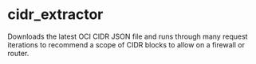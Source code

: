 # cidr_extractor
Downloads the latest OCI CIDR JSON file and runs through many request iterations to recommend a scope of CIDR blocks to allow on a firewall or router.
